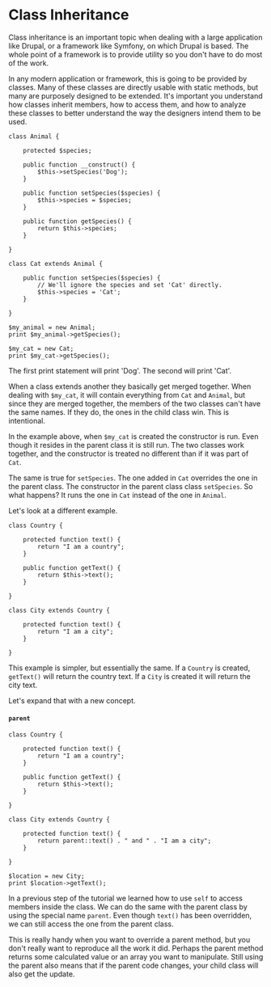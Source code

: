 # Class Inheritance

Class inheritance is an important topic when dealing with a large application like Drupal, or a framework like Symfony, 
on which Drupal is based. The whole point of a framework is to provide utility so you don't have to do most of the work.

In any modern application or framework, this is going to be provided by classes. Many of these classes are directly 
usable with static methods, but many are purposely designed to be extended. It's important you understand how classes 
inherit members, how to access them, and how to analyze these classes to better understand the way the designers intend 
them to be used.

```$xslt
class Animal {
 
    protected $species;
    
    public function __construct() {
        $this->setSpecies('Dog');
    }
 
    public function setSpecies($species) {
        $this->species = $species;
    }
    
    public function getSpecies() {
        return $this->species;
    }
 
}
 
class Cat extends Animal {
 
    public function setSpecies($species) {
        // We'll ignore the species and set 'Cat' directly.
        $this->species = 'Cat';
    }
 
}
 
$my_animal = new Animal;
print $my_animal->getSpecies();
 
$my_cat = new Cat;
print $my_cat->getSpecies();
```

The first print statement will print 'Dog'. The second will print 'Cat'.

When a class extends another they basically get merged together. When dealing with `$my_cat`, it will contain everything 
from `Cat` and `Animal`, but since they are merged together, the members of the two classes can't have the same names. If 
they do, the ones in the child class win. This is intentional.

In the example above, when `$my_cat` is created the constructor is run. Even though it resides in the parent class it is 
still run. The two classes work together, and the constructor is treated no different than if it was part of `Cat`.

The same is true for `setSpecies`. The one added in `Cat` overrides the one in the parent class. The constructor in the 
parent class class `setSpecies`. So what happens? It runs the one in `Cat` instead of the one in `Animal`.

Let's look at a different example.

```$xslt
class Country {
 
    protected function text() {
        return "I am a country";
    }
    
    public function getText() {
        return $this->text();
    }
 
}
 
class City extends Country {
 
    protected function text() {
        return "I am a city";
    }
 
}
```

This example is simpler, but essentially the same. If a `Country` is created, `getText()` will return the country text. 
If a `City` is created it will return the city text.

Let's expand that with a new concept.

#### `parent`

```$xslt
class Country {
 
    protected function text() {
        return "I am a country";
    }
    
    public function getText() {
        return $this->text();
    }
 
}
 
class City extends Country {
 
    protected function text() {
        return parent::text() . " and " . "I am a city";
    }
 
}
 
$location = new City;
print $location->getText();
```

In a previous step of the tutorial we learned how to use `self` to access members inside the class. We can do the same 
with the parent class by using the special name `parent`. Even though `text()` has been overridden, we can still access 
the one from the parent class.

This is really handy when you want to override a parent method, but you don't really want 
to reproduce all the work it did. Perhaps the parent method returns some calculated value or an array you want to 
manipulate. Still using the parent also means that if the parent code changes, your child class will also get the 
update.
